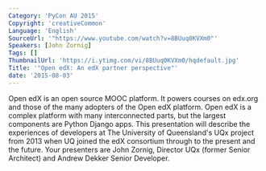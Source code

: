 ```yaml
---
Category: 'PyCon AU 2015'
Copyright: 'creativeCommon'
Language: 'English'
SourceUrl: '"https://www.youtube.com/watch?v=8BUuq0KVXm0"'
Speakers: [John Zornig]
Tags: []
ThumbnailUrl: 'https://i.ytimg.com/vi/8BUuq0KVXm0/hqdefault.jpg'
Title: '"Open edX: An edX partner perspective"'
date: '2015-08-03'
---
```

Open edX is an open source MOOC platform. It powers courses on edx.org and those of the many adopters of the Open edX platform. Open edX is a complex platform with many interconnected parts, but the largest components are Python Django apps. 
This presentation will describe the experiences of developers at The University of Queensland's UQx project from 2013 when UQ joined the edX consortium through to the present and the future. Your presenters are John Zornig, Director UQx (former Senior Architect) and Andrew Dekker Senior Developer.
